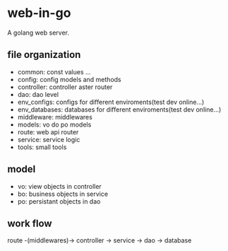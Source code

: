 # web-in-go
A golang web server.

## file organization
- common: const values ...
- config: config models and methods
- controller: controller aster router
- dao: dao level
- env_configs: configs for different enviroments(test dev online...)
- env_databases: databases for different enviroments(test dev online...)
- middleware: middlewares
- models: vo do po models
- route: web api router
- service: service logic
- tools: small tools


## model
- vo: view objects in controller
- bo: business objects in service
- po: persistant objects in dao

## work flow
route -(middlewares)-> controller -> service -> dao -> database
